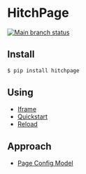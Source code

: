 # HitchPage

[![Main branch status](https://github.com/hitchdev/hitchpage/actions/workflows/regression.yml/badge.svg)](https://github.com/hitchdev/hitchpage/actions/workflows/regression.yml)


## Install

```bash
$ pip install hitchpage
```

## Using

- [Iframe](https://hitchdev.com/hitchpage/using/iframe)
- [Quickstart](https://hitchdev.com/hitchpage/using/quickstart)
- [Reload](https://hitchdev.com/hitchpage/using/reload)



## Approach

- [Page Config Model](https://hitchdev.com/hitchpage/approach/page-config-model)

